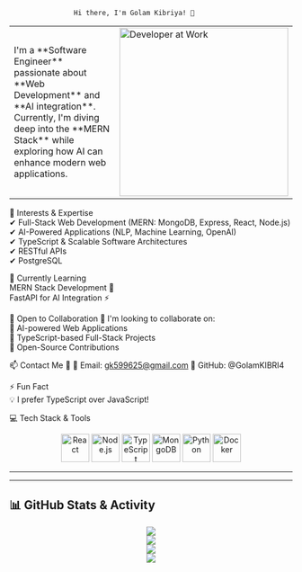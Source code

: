                    Hi there, I'm Golam Kibriya! 👋
<table>
  <tr>
    <td>
      <p>
        I'm a **Software Engineer** passionate about **Web Development** and **AI integration**. 
        Currently, I'm diving deep into the **MERN Stack** while exploring how AI can enhance modern web applications.
      </p>
    </td>
    <td>
      <img src="https://media.giphy.com/media/qgQUggAC3Pfv687qPC/giphy.gif" width="300" alt="Developer at Work">
    </td>
  </tr>
</table>

👀 Interests & Expertise
<br>
✔ Full-Stack Web Development (MERN: MongoDB, Express, React, Node.js)
<br>
✔ AI-Powered Applications (NLP, Machine Learning, OpenAI)
<br>
✔ TypeScript & Scalable Software Architectures
<br>
✔ RESTful APIs 
<br>
✔ PostgreSQL


🌱 Currently Learning
<br>
MERN Stack Development 🚀
<br>
FastAPI for AI Integration ⚡


💞️ Open to Collaboration 🤝
I'm looking to collaborate on:
<br>
🔹 AI-powered Web Applications
<br>
🔹 TypeScript-based Full-Stack Projects
<br>
🔹 Open-Source Contributions

📫 Contact Me 📩
📧 Email: gk599625@gmail.com
📍 GitHub: @GolamKIBRI4

⚡ Fun Fact
<br>
💡 I prefer TypeScript over JavaScript!

💻 Tech Stack & Tools
<p align="center"> <img src="https://cdn.jsdelivr.net/gh/devicons/devicon/icons/react/react-original-wordmark.svg" alt="React" width="50"/> <img src="https://cdn.jsdelivr.net/gh/devicons/devicon/icons/nodejs/nodejs-original.svg" alt="Node.js" width="50"/> <img src="https://cdn.jsdelivr.net/gh/devicons/devicon/icons/typescript/typescript-original.svg" alt="TypeScript" width="50"/> <img src="https://cdn.jsdelivr.net/gh/devicons/devicon/icons/mongodb/mongodb-original-wordmark.svg" alt="MongoDB" width="50"/> <img src="https://cdn.jsdelivr.net/gh/devicons/devicon/icons/python/python-original.svg" alt="Python" width="50"/> <img src="https://cdn.jsdelivr.net/gh/devicons/devicon/icons/docker/docker-original.svg" alt="Docker" width="50"/> </p>


<!---
GolamKIBRI4/GolamKIBRI4 is a ✨ special ✨ repository because its `README.md` (this file) appears on your GitHub profile.
You can click the Preview link to take a look at your changes.
--->
---

---

## 📊 GitHub Stats & Activity

<p align="center">
  <img src="https://github-readme-stats.vercel.app/api?username=GolamKIBRI4&show_icons=true&theme=radical" />
  <br />
  <img src="https://github-readme-streak-stats.herokuapp.com/?user=GolamKIBRI4&theme=radical" />
  <br />
  <img src="https://github-readme-stats.vercel.app/api/top-langs/?username=GolamKIBRI4&layout=compact&theme=radical" />
  <br />
  <img src="https://github-readme-activity-graph.vercel.app/graph?username=GolamKIBRI4&theme=react-dark" />
</p>


